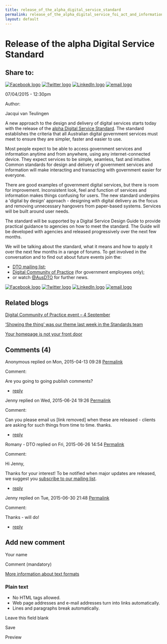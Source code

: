 ```yaml
---
title: release_of_the_alpha_digital_service_standard
permalink: release_of_the_alpha_digital_service_foi_act_and_information_publication_scheme.md
layout: default
---
```

Release of the alpha Digital Service Standard
=============================================

Share to:
---------

[![Facebook logo](https://www.dto.gov.au/profiles/govcms/modules/features/govcms_share_links/images/facebook.png)](http://www.facebook.com/sharer.php?u=https%3A//www.dto.gov.au/blog/release-alpha-digital-service-standard&t=Release%20of%20the%20alpha%20Digital%20Service%20Standard "Share on Facebook") [![Twitter logo](https://www.dto.gov.au/profiles/govcms/modules/features/govcms_share_links/images/twitter.png)](http://twitter.com/share?url=https%3A//www.dto.gov.au/blog/release-alpha-digital-service-standard&text=Release%20of%20the%20alpha%20Digital%20Service%20Standard "Share this on Twitter") [![LinkedIn logo](https://www.dto.gov.au/profiles/govcms/modules/features/govcms_share_links/images/linkedin.png)](http://www.linkedin.com/shareArticle?mini=true&url=https%3A//www.dto.gov.au/blog/release-alpha-digital-service-standard&title=Release%20of%20the%20alpha%20Digital%20Service%20Standard&summary=A%20new%20approach%20to%20the%20design%20and%20delivery%20of%20digital%20services%20starts%20today%20with%20the%20release%20of%20the%26nbsp%3Balpha%20Digital%20Service%20Standard.%20The%20standard%20establishes%20the%20criteria%20that%20all%20Australian%20digital%20government%20services%20must%20meet%20to%20ensure%20they%20are%20simpler%2C%20faster%20and%20easier%20to%20use.&source=Digital%20Transformation%20Office "Publish this post to LinkedIn") [![email logo](https://www.dto.gov.au/profiles/govcms/modules/features/govcms_share_links/images/email.png)](mailto:?subject=Release%20of%20the%20alpha%20Digital%20Service%20Standard&body=https%3A//www.dto.gov.au/blog/release-alpha-digital-service-standard "Share via email")

07/04/2015 - 12:30pm

Author: 

Jacqui van Teulingen

A new approach to the design and delivery of digital services starts today with the release of the [alpha Digital Service Standard](../standard/foi_act_and_information_publication_scheme.md). The standard establishes the criteria that all Australian digital government services must meet to ensure they are simpler, faster and easier to use.

Most people expect to be able to access government services and information anytime and from anywhere, using any internet-connected device. They expect services to be simple, seamless, fast and intuitive. Common standards for design and delivery of government services and information will make interacting and transacting with government easier for everyone.

There are good examples of government digital services, but there is room for improvement. Inconsistent look, feel and function of services and information makes things confusing for users. The new standard underpins a 'digital by design' approach - designing with digital delivery as the focus and removing unnecessary hangovers from paper-based systems. Services will be built around user needs.

The standard will be supported by a Digital Service Design Guide to provide practical guidance to agencies on how to meet the standard. The Guide will be developed with agencies and released progressively over the next few months.

We will be talking about the standard, what it means and how to apply it over the next few months in a range of forums. To get involved in the conversation and to find out about future events join the: 

-   [DTO mailing list](http://eepurl.com/bcEu2D);
-   [Digital Community of Practice](mailto:DTOComms@pmc.gov.au?subject=Digital%20Community%20of%20Practice) (for government employees only);
-   or watch [@AusDTO](http://twitter.com/ausdto) for further news.

[![Facebook logo](https://www.dto.gov.au/profiles/govcms/modules/features/govcms_share_links/images/facebook.png)](http://www.facebook.com/sharer.php?u=https%3A//www.dto.gov.au/blog/release-alpha-digital-service-standard&t=Release%20of%20the%20alpha%20Digital%20Service%20Standard "Share on Facebook") [![Twitter logo](https://www.dto.gov.au/profiles/govcms/modules/features/govcms_share_links/images/twitter.png)](http://twitter.com/share?url=https%3A//www.dto.gov.au/blog/release-alpha-digital-service-standard&text=Release%20of%20the%20alpha%20Digital%20Service%20Standard "Share this on Twitter") [![LinkedIn logo](https://www.dto.gov.au/profiles/govcms/modules/features/govcms_share_links/images/linkedin.png)](http://www.linkedin.com/shareArticle?mini=true&url=https%3A//www.dto.gov.au/blog/release-alpha-digital-service-standard&title=Release%20of%20the%20alpha%20Digital%20Service%20Standard&summary=A%20new%20approach%20to%20the%20design%20and%20delivery%20of%20digital%20services%20starts%20today%20with%20the%20release%20of%20the%26nbsp%3Balpha%20Digital%20Service%20Standard.%20The%20standard%20establishes%20the%20criteria%20that%20all%20Australian%20digital%20government%20services%20must%20meet%20to%20ensure%20they%20are%20simpler%2C%20faster%20and%20easier%20to%20use.&source=Digital%20Transformation%20Office "Publish this post to LinkedIn") [![email logo](https://www.dto.gov.au/profiles/govcms/modules/features/govcms_share_links/images/email.png)](mailto:?subject=Release%20of%20the%20alpha%20Digital%20Service%20Standard&body=https%3A//www.dto.gov.au/blog/release-alpha-digital-service-standard "Share via email")

Related blogs
-------------

[Digital Community of Practice event – 4 September](../node/foi_act_and_information_publication_scheme.md)

[‘Showing the thing’ was our theme last week in the Standards team](../node/foi_act_and_information_publication_scheme.md)

[Your homepage is not your front door](../node/foi_act_and_information_publication_scheme.md)

Comments (4)
------------

Anonymous replied on Mon, 2015-04-13 09:28 [Permalink](../comment/foi_act_and_information_publication_scheme.md#comment-16)

Comment: 

Are you going to going publish comments?

-   [reply](https://www.dto.gov.au/comment/reply/536/16)

Jenny replied on Wed, 2015-06-24 19:26 [Permalink](../comment/foi_act_and_information_publication_scheme.md#comment-596)

Comment: 

Can you please email us [link removed] when these are released - clients are asking for such things from time to time. thanks.

-   [reply](https://www.dto.gov.au/comment/reply/536/596)

Romany - DTO replied on Fri, 2015-06-26 14:54 [Permalink](../comment/foi_act_and_information_publication_scheme.md#comment-641)

Comment: 

Hi Jenny,

Thanks for your interest! To be notified when major updates are released, we suggest you [subscribe to our mailing list](../foi_act_and_information_publication_scheme.md).

-   [reply](https://www.dto.gov.au/comment/reply/536/641)

Jenny replied on Tue, 2015-06-30 21:48 [Permalink](../comment/6foi_act_and_information_publication_scheme.md#comment-691)

Comment: 

Thanks - will do!

-   [reply](https://www.dto.gov.au/comment/reply/536/691)

Add new comment
---------------

Your name

Comment (mandatory)

[More information about text formats](../filter/foi_act_and_information_publication_scheme.md)

### Plain text

-   No HTML tags allowed.
-   Web page addresses and e-mail addresses turn into links automatically.
-   Lines and paragraphs break automatically.

Leave this field blank

Save

Preview

